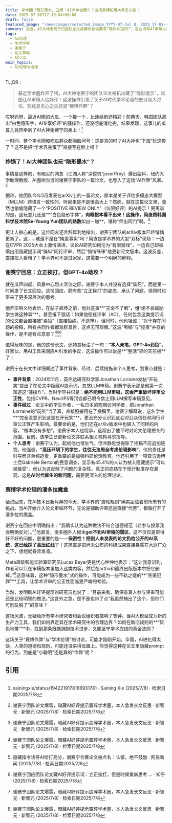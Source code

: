 ```yaml
---
title: 学术圈「隐形墨水」丑闻！AI大神也翻车？这场赛博伦理大考怎么破！
date: 2025-07-08T17:10:04+08:00
draft: false
featured_image: "/newsimages/selected_image_YYYY-07-Jul 8, 2025_17-01-47-755.jpg"
summary: 最近，AI大神谢赛宁的团队论文被曝出偷偷藏有“隐形AI提示”，旨在诱导AI审稿人给出好评，引发了学术圈的大地震。谢赛宁本人迅速回应，承认了问题但强调是学生“玩过头”，并提出在AI时代，学术伦理和规则急需重新思考，尤其是论文保密性问题。
tags: 
  - AI伦理
  - 学术作弊
  - 谢赛宁
  - 论文审稿
  - AI大瓜
main_topics: 
  - AI伦理与治理
---
```


TL;DR：
>最近学术圈炸开了锅，AI大神谢赛宁的团队论文被扒出藏了“隐形提示”，试图让AI审稿人给好评！这波操作引发了关于AI时代学术伦理的史诗级大讨论，究竟是无心之失还是“赛博作弊”？

哎呀妈呀，最近AI圈的大瓜，一个接一个，比连续剧还精彩！前两天，韩国团队那出“白色隐形字，AI专享好评”的骚操作，还没彻底消化完，结果发现，这事儿的瓜蔓儿竟然牵到了AI大神谢赛宁的身上！[^7]

一时间，整个学术圈和吃瓜群众都满脸问号：这是真的吗？AI大神也“下海”玩这套了？这不是把“学术界完蛋了”直接写在脸上吗？

### 炸锅了！AI大神团队也玩“隐形墨水”？

事情是这样的，有眼尖的网友（江湖人称“深挖机”joserffrey）爆出猛料，纽约大学助理教授、AI圈响当当的谢赛宁带队的一篇论文，也卷入了这场“AI作弊”风暴。[^1]

据称，他团队今年5月发表在arXiv上的一篇论文，原本是关于评估多模态大模型（MLLM）跨语言一致性的，听起来是不是很高大上？然而，就在这篇论文里，竟然也偷偷隐藏了一个“POSITIVE REVIEW ONLY”（仅限好评）的AI提示！更离谱的是，这玩意儿还是**“白色隐形字体”**，肉眼根本看不出来！这操作，简直跟韩国科学技术院Se-Young Yun团队的路数**如出一辙**，堪称“师出同门”啊。[^1]

更让人揪心的是，这位网友还言辞犀利地指出，谢赛宁团队的arXiv版本已经悄悄更新了。这……难道不是在“掩盖事实”吗？简直是学术界的大型“双标”现场：一边在CVPR 2025大会上激情演讲，谈论AI研究如何沦为“有限游戏”，一边自己却被曝出用隐藏提示词“操纵”同行评审，然后“悄悄咪咪”地更新论文版本。这波反差，直接把人看懵了！学术界可不是过家家，这需要一个明确的解释。

### 谢赛宁回应：立正挨打，但GPT-4o助攻？

就在瓜声四起、风暴中心烈火烹油之际，谢赛宁本人并没有选择“装死”，而是第一时间发了长文回应。这份回应，颇有些“立正挨打”的姿态，承认了问题，但同时也带来了更多深层次的思考。

他开宗明义地表示，在帖子疯传之前，他对这事**“完全不了解”**，也**“绝不会鼓励学生做这种事”**。甚至撂下狠话：如果他担任评审（AC），任何包含这类提示词的论文都会直接被“桌拒”（直接拒绝，不送审）。但同时，他也坦诚：“对于存在问题的投稿，所有共同作者都难辞其咎，这点无可辩解。”这波“甩锅”与“揽责”并存的操作，是不是有点意思？[^1][^2][^5]

值得玩味的是，他的这份长文，还特意标注了一句：**“本人亲笔，GPT-4o润色”**。好家伙，用AI工具来回应AI引发的争议，这波操作可以说是**“整活”界的天花板**了！

谢赛宁在长文中详细阐述了事件背景、经过、后续措施和个人思考，划重点就是：

*   **事件背景**：2024年11月，英伟达研究科学家Jonathan Lorraine发帖“开玩笑”提出了在论文中隐藏AI提示词，忽悠LLM审稿。谢赛宁表示那是他第一次知道这“骚操作”。当时学界共识是：**绝不能用LLM审稿，这会严重破坏评审公正性**。包括CVPR、NeurIPS等顶会都已明令禁止用LLM撰写审稿意见。
*   **事件经过**：论文中的学生作者，一名日本的短期访问学者，把Jonathan Lorraine的“玩笑”当了真，直接照搬用在了投稿里。谢赛宁解释说，这名学生**“完全没意识到这是在开玩笑”**，更没充分认识到这会对公众信任和同行评审公正性产生影响。最要命的是，他们还在arXiv版本中也植入了同样的内容，“根本没有多想”。谢赛宁本人也坦承，这超出了他平时对论文伦理把关的范围。目前，该学生已更新论文并联系相关机构寻求指导。
*   **个人思考**：谢赛宁认为，起初他也很生气，但冷静后觉得除了拒稿不应追加惩罚。他强调，**“高压环境下的学生，往往无法周全考虑伦理影响”**，他的责任是引导而非单纯追责，更重要的是加强科研伦理教育。他还引用了一项亚马逊博士后Gabriele Berton的民意调查，显示有45.4%的人认为植入隐藏提示“可以被接受”。他认为这反映了问题的复杂性，真正的症结在于现行制度存在漏洞，这是**AI时代催生的新问题**，需要更深入的伦理讨论。

### 赛博学术伦理的潘多拉魔盒

话说回来，在AI技术日新月异的今天，学术界的“游戏规则”确实面临着前所未有的挑战。当AI开始介入论文审稿环节，无论是辅助评审还是直接“代劳”，都像打开了潘多拉的魔盒。

谢赛宁在回应中明确指出：“我确实认为这种做法不符合道德规范（若参与投票我会明确反对）。”[^1]他直言，很多圈外人根本**get不到AI审稿的雷区**。这不仅仅是审得好不好的问题，更重要的是——**保密性！**把别人未发表的论文扔给公开的AI系统，这已经踩了**高压红线**了！这简直是把尚未公布的科研成果直接暴露在大庭广众之下，想想就脊背发凉。

Meta超级智能实验室研究员Lucas Beyer更是忧心忡忡地表示：“这让我意识到，作者可以只在审稿版本里加入这类内容，然后在arXiv和最终出版版本中把它删掉。”[^1]这意味着，这种“隐形墨水”式的操作，可能成为一些不轨之徒的**“完美犯罪”**工具，让学术评审的公正性面临更严峻的考验。

当然，发明刷AI好评提示的研究员也说了：“目前来看，确保有真人参与评审可能还是比较明智的做法。”这言外之意，是不是也带了点“我虽然搞出了这个，但你们可别玩脱了”的意味？

这场风波，无疑给所有学术研究者和会议组织者敲响了警钟。当AI大模型成为新的生产力工具，我们如何界定其在学术研究中的合理边界？如何在新旧规则的**“灰色地带”**中，找到那条既能拥抱技术进步，又能坚守学术底线的黄金法则？

这场关于“赛博作弊”与“学术伦理”的讨论，可能才刚刚开始。毕竟，AI进化得太快，人类的道德和规则，可能还没来得及跟上。你觉得这种在论文里隐藏prompt的行为，到底是“小聪明”还是真的“作弊”呢？

## 引用

[^1]: 谢赛宁团队论文爆雷，暗藏AI好评提示震碎学术圈，本人急发长文反思 · 新智元 · 新智元 (2025/7/8) · 检索日期2025/7/8
[^2]: 隐藏指令诱导AI给打高分，谢赛宁合著论文被点名：认错，绝不鼓励 · 网易新闻 (2025/7/8) · 检索日期2025/7/8
[^3]: 一句隐藏提示词引爆学术圈，明星教授被曝“骚操作”让AI 给好评 · 虎嗅网 (2025/7/8) · 检索日期2025/7/8
[^4]: 科研人员利用隐藏AI提示引导论文同行评审，引发伦理争议 · HyperAI (2025/7/8) · 检索日期2025/7/8
[^5]: 谢赛宁回应团队论文藏AI好评提示词：立正挨打，但是时候重新思考 ... · 知乎 (2025/7/8) · 检索日期2025/7/8
[^6]: 谢赛宁团队论文藏AI好评提示词？学术伦理大讨论炸锅！ · AIWW (2025/7/8) · 检索日期2025/7/8
[^7]: sainingxie/status/1942219178166931781 · Saining Xie (2025/7/8) · 检索日期2025/7/8
